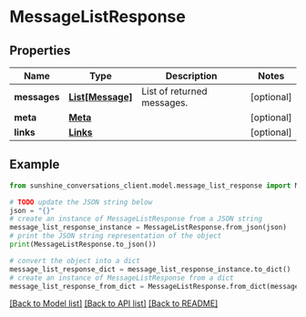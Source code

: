 # MessageListResponse


## Properties

Name | Type | Description | Notes
------------ | ------------- | ------------- | -------------
**messages** | [**List[Message]**](Message.md) | List of returned messages. | [optional] 
**meta** | [**Meta**](Meta.md) |  | [optional] 
**links** | [**Links**](Links.md) |  | [optional] 

## Example

```python
from sunshine_conversations_client.model.message_list_response import MessageListResponse

# TODO update the JSON string below
json = "{}"
# create an instance of MessageListResponse from a JSON string
message_list_response_instance = MessageListResponse.from_json(json)
# print the JSON string representation of the object
print(MessageListResponse.to_json())

# convert the object into a dict
message_list_response_dict = message_list_response_instance.to_dict()
# create an instance of MessageListResponse from a dict
message_list_response_from_dict = MessageListResponse.from_dict(message_list_response_dict)
```
[[Back to Model list]](../README.md#documentation-for-models) [[Back to API list]](../README.md#documentation-for-api-endpoints) [[Back to README]](../README.md)


